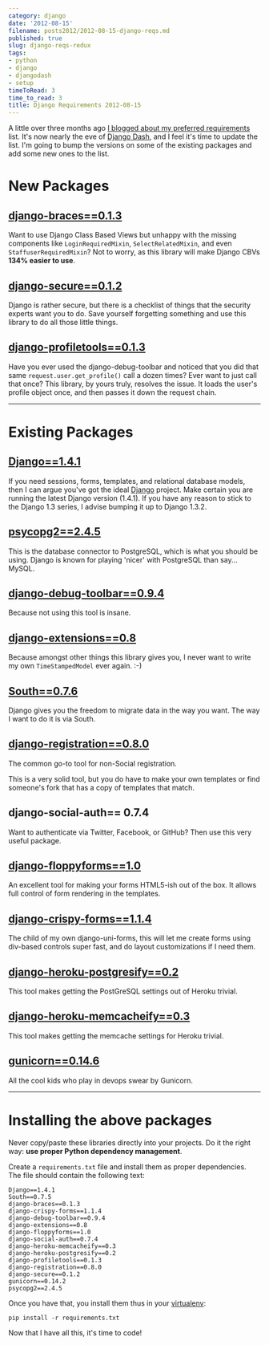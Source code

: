 ```yaml
---
category: django
date: '2012-08-15'
filename: posts2012/2012-08-15-django-reqs.md
published: true
slug: django-reqs-redux
tags:
- python
- django
- djangodash
- setup
timeToRead: 3
time_to_read: 3
title: Django Requirements 2012-08-15
---
```


A little over three months ago [I blogged about my preferred
requirements](https://pydanny.com/django-requirements-for-a-project.html)
list. It's now nearly the eve of [Django Dash](http://djangodash.com),
and I feel it's time to update the list. I'm going to bump the
versions on some of the existing packages and add some new ones to the
list.

New Packages
============

[django-braces==0.1.3](http://pypi.python.org/pypi/django-braces/)
------------------------------------------------------------------

Want to use Django Class Based Views but unhappy with the missing
components like `LoginRequiredMixin`, `SelectRelatedMixin`, and even
`StaffuserRequiredMixin`? Not to worry, as this library will make Django
CBVs **134% easier to use**.

[django-secure==0.1.2](http://pypi.python.org/pypi/django-secure/)
------------------------------------------------------------------

Django is rather secure, but there is a checklist of things that the
security experts want you to do. Save yourself forgetting something and
use this library to do all those little things.

[django-profiletools==0.1.3](http://pypi.python.org/pypi/django-profiletools/)
------------------------------------------------------------------------------

Have you ever used the django-debug-toolbar and noticed that you did
that same `request.user.get_profile()` call a dozen times? Ever want to
just call that once? This library, by yours truly, resolves the issue.
It loads the user's profile object once, and then passes it down the
request chain.

------------------------------------------------------------------------

Existing Packages
=================

[Django==1.4.1](http://pypi.python.org/pypi/Django/1.4.1)
---------------------------------------------------------

If you need sessions, forms, templates, and relational database models,
then I can argue you've got the ideal
[Django](http://djangoproject.com) project. Make certain you are running
the latest Django version (1.4.1). If you have any reason to stick to
the Django 1.3 series, I advise bumping it up to Django 1.3.2.

[psycopg2==2.4.5](http://pypi.python.org/pypi/psycopg2)
-------------------------------------------------------

This is the database connector to PostgreSQL, which is what you should
be using. Django is known for playing 'nicer' with PostgreSQL than
say... MySQL.

[django-debug-toolbar==0.9.4](http://pypi.python.org/pypi/django-debug-toolbar)
-------------------------------------------------------------------------------

Because not using this tool is insane.

[django-extensions==0.8](http://pypi.python.org/pypi/django-extensions)
-----------------------------------------------------------------------

Because amongst other things this library gives you, I never want to
write my own `TimeStampedModel` ever again. :-)

[South==0.7.6](http://pypi.python.org/pypi/South)
-------------------------------------------------

Django gives you the freedom to migrate data in the way you want. The
way I want to do it is via South.

[django-registration==0.8.0](http://pypi.python.org/pypi/django-registration)
-----------------------------------------------------------------------------

The common go-to tool for non-Social registration.

This is a very solid tool, but you do have to make your own templates or
find someone's fork that has a copy of templates that match.

django-social-auth== 0.7.4
--------------------------

Want to authenticate via Twitter, Facebook, or GitHub? Then use this
very useful package.

[django-floppyforms==1.0](http://pypi.python.org/pypi/django-floppyforms)
-------------------------------------------------------------------------

An excellent tool for making your forms HTML5-ish out of the box. It
allows full control of form rendering in the templates.

[django-crispy-forms==1.1.4](http://pypi.python.org/pypi/django-crispy-forms)
-----------------------------------------------------------------------------

The child of my own django-uni-forms, this will let me create forms
using div-based controls super fast, and do layout customizations if I
need them.

[django-heroku-postgresify==0.2](http://pypi.python.org/pypi/django-heroku-postgresify)
---------------------------------------------------------------------------------------

This tool makes getting the PostGreSQL settings out of Heroku trivial.

[django-heroku-memcacheify==0.3](http://pypi.python.org/pypi/django-heroku-memcacheify)
---------------------------------------------------------------------------------------

This tool makes getting the memcache settings for Heroku trivial.

[gunicorn==0.14.6](http://pypi.python.org/pypi/gunicorn)
--------------------------------------------------------

All the cool kids who play in devops swear by Gunicorn.

------------------------------------------------------------------------

Installing the above packages
=============================

Never copy/paste these libraries directly into your projects. Do it the
right way: **use proper Python dependency management**.

Create a `requirements.txt` file and install them as proper
dependencies. The file should contain the following text:

    Django==1.4.1
    South==0.7.5   
    django-braces==0.1.3    
    django-crispy-forms==1.1.4
    django-debug-toolbar==0.9.4
    django-extensions==0.8
    django-floppyforms==1.0
    django-social-auth==0.7.4
    django-heroku-memcacheify==0.3
    django-heroku-postgresify==0.2
    django-profiletools==0.1.3
    django-registration==0.8.0   
    django-secure==0.1.2
    gunicorn==0.14.2
    psycopg2==2.4.5

Once you have that, you install them thus in your
[virtualenv](http://pypi.python.org/pypi/virtualenv):

    pip install -r requirements.txt

Now that I have all this, it's time to code!
